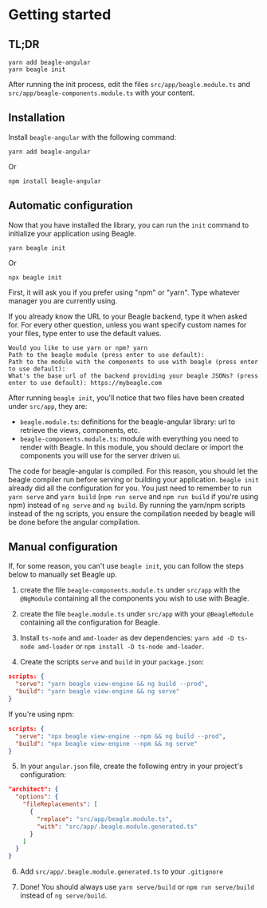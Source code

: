 # Getting started

## TL;DR

```
yarn add beagle-angular
yarn beagle init
```

After running the init process, edit the files `src/app/beagle.module.ts` and
`src/app/beagle-components.module.ts` with your content.

## Installation

Install `beagle-angular` with the following command:

```
yarn add beagle-angular
```

Or

```
npm install beagle-angular
```

## Automatic configuration

Now that you have installed the library, you can run the `init` command to initialize your
application using Beagle.

```
yarn beagle init
```

Or

```
npx beagle init
```

First, it will ask you if you prefer using "npm" or "yarn". Type whatever manager you are currently
using.

If you already know the URL to your Beagle backend, type it when asked for. For every other
question, unless you want specify custom names for your files, type enter to use the default values.

```
Would you like to use yarn or npm? yarn
Path to the beagle module (press enter to use default):
Path to the module with the components to use with beagle (press enter to use default):
What's the base url of the backend providing your beagle JSONs? (press enter to use default): https://mybeagle.com
```

After running `beagle init`, you'll notice that two files have been created under `src/app`, they
are:
- `beagle.module.ts`: definitions for the beagle-angular library: url to retrieve the views,
components, etc.
- `beagle-components.module.ts`: module with everything you need to render with Beagle. In this
module, you should declare or import the components you will use for the server driven ui.

The code for beagle-angular is compiled. For this reason, you should let the beagle compiler run
before serving or building your application. `beagle init` already did all the configuration for
you. You just need to remember to run `yarn serve` and `yarn build` (`npm run serve` and
`npm run build` if you're using npm) instead of `ng serve` and `ng build`. By running the yarn/npm
scripts instead of the ng scripts, you ensure the compilation needed by beagle will be done before
the angular compilation.

## Manual configuration

If, for some reason, you can't use `beagle init`, you can follow the steps below to manually set
Beagle up.

1. create the file `beagle-components.module.ts` under `src/app` with the `@NgModule` containing all
the components you wish to use with Beagle.

2. create the file `beagle.module.ts` under `src/app` with your `@BeagleModule` containing all the
configuration for Beagle.

3. Install `ts-node` and `amd-loader` as dev dependencies: `yarn add -D ts-node amd-loader` or
`npm install -D ts-node amd-loader`.

4. Create the scripts `serve` and `build` in your `package.json`:
```json
scripts: {
  "serve": "yarn beagle view-engine && ng build --prod",
  "build": "yarn beagle view-engine && ng serve"
}
```
If you're using npm:
```json
scripts: {
  "serve": "npx beagle view-engine --npm && ng build --prod",
  "build": "npx beagle view-engine --npm && ng serve"
}
```

5. In your `angular.json` file, create the following entry in your project's configuration:
```json
"architect": {
  "options": {
    "fileReplacements": [
      {
        "replace": "src/app/beagle.module.ts",
        "with": "src/app/.beagle.module.generated.ts"
      }
    ]
  }
}
```

6. Add `src/app/.beagle.module.generated.ts` to your `.gitignore`

7. Done! You should always use `yarn serve/build` or `npm run serve/build` instead of
`ng serve/build`.
